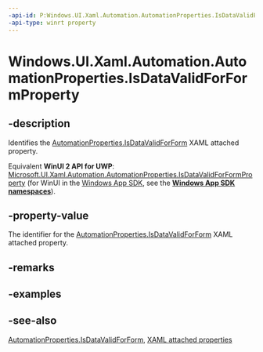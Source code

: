 ```yaml
---
-api-id: P:Windows.UI.Xaml.Automation.AutomationProperties.IsDataValidForFormProperty
-api-type: winrt property
---
```


<!-- Property syntax
public Windows.UI.Xaml.DependencyProperty IsDataValidForFormProperty { get; }
-->

# Windows.UI.Xaml.Automation.AutomationProperties.IsDataValidForFormProperty

## -description
Identifies the [AutomationProperties.IsDataValidForForm](automationproperties_isdatavalidforform.md) XAML attached property.

Equivalent **WinUI 2 API for UWP**: [Microsoft.UI.Xaml.Automation.AutomationProperties.IsDataValidForFormProperty](/windows/winui/api/microsoft.ui.xaml.automation.automationproperties.isdatavalidforformproperty) (for WinUI in the [Windows App SDK](/windows/apps/windows-app-sdk/), see the **[Windows App SDK namespaces](/windows/windows-app-sdk/api/winrt/)**).

## -property-value
The identifier for the [AutomationProperties.IsDataValidForForm](automationproperties_isdatavalidforform.md) XAML attached property.

## -remarks

## -examples

## -see-also

[AutomationProperties.IsDataValidForForm](automationproperties_isdatavalidforform.md), [XAML attached properties](/windows/uwp/xaml-platform/attached-properties-overview)
